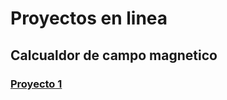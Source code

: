 # Proyectos en linea
<!-- Readme para un respositorios de varios proyectos con hosting en github pages -->
## Calcualdor de campo magnetico
### [Proyecto 1](https://alberthor47.github.io/Maquinas-Electricas)
